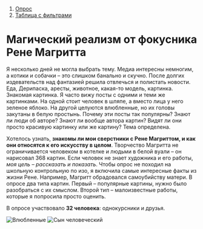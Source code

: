 1. [Опрос](https://docs.google.com/forms/d/1ZDOKed0ZlU3G7GcFI0lGLE3jLmiXDCp2YS3HtRICTEs/edit?usp=sharing)
2. [Таблица с фильтрами](https://docs.google.com/spreadsheets/d/1QLfqMX-dK6t9kVOYXpB2il3FfpfNc1kHci5iyJ8efRY/edit#gid=1460430384&fvid=1010171572)

# Магический реализм от фокусника Рене Магритта 
Я несколько дней не могла выбрать тему. Медиа интересны немногим, а котики и собачки – это слишком банально и скучно. После долгих издевательств над фантазией решила отвлечься и полистать новости. Еда, Дерипаска, аресты, животное, какая-то модель, картинка. Знакомая картинка. Я часто вижу посты с одними и теми же картинками. На одной стоит человек в шляпе, а вместо лица у него зеленое яблоко. На другой целуются влюбленные, но их головы закутаны в белую простынь. Почему эти посты так популярны? Знают ли люди об авторе? Знают ли вообще автора картин? Видят ли они просто красивую картинку или же картину? Тема определена.

Хотелось узнать, **знакомы ли мои сверстники с Рене Магриттом, и как они относятся к его искусству в целом**. Творчество Магритта не ограничивается человеком в котелке и людьми в белой вуали – он нарисовал 368 картин. Если человек не знает художника и его работы, *моя цель – рассказать и показать*. Чтобы опрос не походил на школьную контрольную по изо, я включила самые интересные факты из жизни Рене. Например, Магритт обрадовался самоубийству матери. В опросе два типа картин. Первый – популярные картины, нужно было разобраться с их смыслом. Второй тип – малоизвестные работы, которые я попросила просто оценить. 

В опросе участвовало **32 человека**: однокурсники и друзья.

![Влюбленные](https://pp.userapi.com/c840221/v840221141/7b21f/vUWvCJ-SKZY.jpg)
![Сын человеческий](https://pp.userapi.com/c840221/v840221141/7b227/DywVG0CIPwE.jpg)
